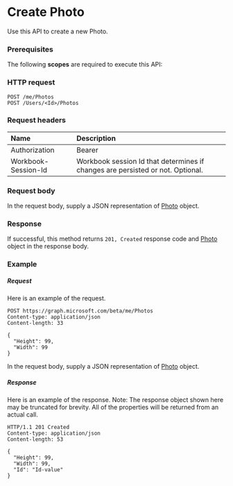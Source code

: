 # Create Photo

Use this API to create a new Photo.
### Prerequisites
The following **scopes** are required to execute this API: 
### HTTP request
<!-- { "blockType": "ignored" } -->
```http
POST /me/Photos
POST /Users/<Id>/Photos

```
### Request headers
| Name       | Description|
|:---------------|:----------|
| Authorization  | Bearer <code>|
| Workbook-Session-Id  | Workbook session Id that determines if changes are persisted or not. Optional.|

### Request body
In the request body, supply a JSON representation of [Photo](../resources/photo.md) object.


### Response
If successful, this method returns `201, Created` response code and [Photo](../resources/photo.md) object in the response body.

### Example
##### Request
Here is an example of the request.
<!-- {
  "blockType": "request",
  "name": "create_photo_from_user"
}-->
```http
POST https://graph.microsoft.com/beta/me/Photos
Content-type: application/json
Content-length: 33

{
  "Height": 99,
  "Width": 99
}
```
In the request body, supply a JSON representation of [Photo](../resources/photo.md) object.
##### Response
Here is an example of the response. Note: The response object shown here may be truncated for brevity. All of the properties will be returned from an actual call.
<!-- {
  "blockType": "response",
  "truncated": true,
  "@odata.type": "microsoft.graph.Photo"
} -->
```http
HTTP/1.1 201 Created
Content-type: application/json
Content-length: 53

{
  "Height": 99,
  "Width": 99,
  "Id": "Id-value"
}
```

<!-- uuid: 8fcb5dbc-d5aa-4681-8e31-b001d5168d79
2015-10-25 14:57:30 UTC -->
<!-- {
  "type": "#page.annotation",
  "description": "Create Photo",
  "keywords": "",
  "section": "documentation",
  "tocPath": ""
}-->